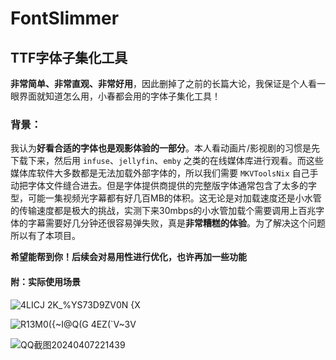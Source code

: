 # FontSlimmer
## TTF字体子集化工具

**非常简单、非常直观、非常好用**，因此删掉了之前的长篇大论，我保证是个人看一眼界面就知道怎么用，小春都会用的字体子集化工具！

### 背景：
我认为**好看合适的字体也是观影体验的一部分**。本人看动画片/影视剧的习惯是先下载下来，然后用 `infuse`、`jellyfin`、`emby` 之类的在线媒体库进行观看。而这些媒体库软件大多数都是无法加载外部字体的，所以我们需要 `MKVToolsNix` 自己手动把字体文件缝合进去。但是字体提供商提供的完整版字体通常包含了太多的字型，可能一集视频光字幕都有好几百MB的体积。这无论是对加载速度还是小水管的传输速度都是极大的挑战，实测下来30mbps的小水管加载个需要调用上百兆字体的字幕需要好几分钟还很容易弹失败，真是**非常糟糕的体验**。为了解决这个问题所以有了本项目。

**希望能帮到你！后续会对易用性进行优化，也许再加一些功能**

#### 附：实际使用场景

![4LICJ 2K_%YS73D9ZV0N {X](https://github.com/NoChantingWaterMagic/FontSlimmer/assets/120241623/1f22c1dd-6c0a-467b-bd35-7943fe1238b9)

![R13M0({~I@Q(G 4EZ(`V~3V](https://github.com/NoChantingWaterMagic/FontSlimmer/assets/120241623/afef5caa-0f47-44a2-87a0-69f163f4c511)

![QQ截图20240407221439](https://github.com/NoChantingWaterMagic/FontSlimmer/assets/120241623/10322f1b-9cad-46a9-8c81-4f7f6820cf26)


